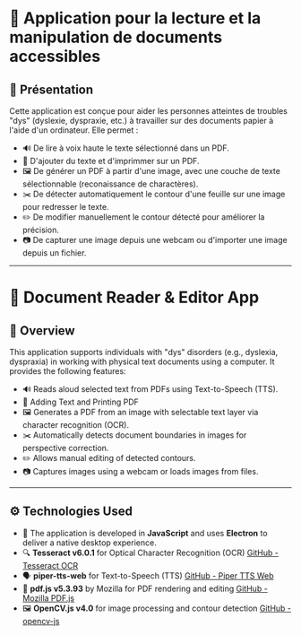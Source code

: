 # 📘 Application pour la lecture et la manipulation de documents accessibles

## 📄 Présentation

Cette application est conçue pour aider les personnes atteintes de troubles "dys" (dyslexie, dyspraxie, etc.) à travailler sur des documents papier à l'aide d'un ordinateur. Elle permet :

- 🔊 De lire à voix haute le texte sélectionné dans un PDF.
- 📝 D'ajouter du texte et d'imprimmer sur un PDF.
- 🖼️ De générer un PDF à partir d'une image, avec une couche de texte sélectionnable (reconaissance de charactères).
- ✂️ De détecter automatiquement le contour d'une feuille sur une image pour redresser le texte.
- ✏️ De modifier manuellement le contour détecté pour améliorer la précision.
- 📷 De capturer une image depuis une webcam ou d'importer une image depuis un fichier.

---

# 📘 Document Reader & Editor App

## 📄 Overview

This application supports individuals with "dys" disorders (e.g., dyslexia, dyspraxia) in working with physical text documents using a computer. It provides the following features:

- 🔊 Reads aloud selected text from PDFs using Text-to-Speech (TTS).
- 📝 Adding Text and Printing PDF
- 🖼️ Generates a PDF from an image with selectable text layer via character recognition (OCR).
- ✂️ Automatically detects document boundaries in images for perspective correction.
- ✏️ Allows manual editing of detected contours.
- 📷 Captures images using a webcam or loads images from files.

---

## ⚙️ Technologies Used

- 🧠 The application is developed in **JavaScript** and uses **Electron** to deliver a native desktop experience.
- 🔍 **Tesseract v6.0.1** for Optical Character Recognition (OCR)
  [GitHub - Tesseract OCR](https://github.com/tesseract-ocr/tesseract)
- 🗣️ **piper-tts-web** for Text-to-Speech (TTS)
  [GitHub - Piper TTS Web](https://github.com/Mintplex-Labs/piper-tts-web)
- 📄 **pdf.js v5.3.93** by Mozilla for PDF rendering and editing
  [GitHub - Mozilla PDF.js](https://github.com/mozilla/pdf.js)
- 🖼️ **OpenCV.js v4.0** for image processing and contour detection
  [GitHub - opencv-js](https://github.com/TechStark/opencv-js)
